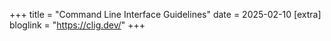 +++
title = "Command Line Interface Guidelines"
date = 2025-02-10
[extra]
bloglink = "https://clig.dev/"
+++
